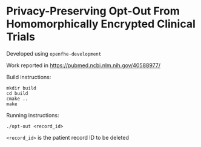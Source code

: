 # Privacy-Preserving Opt-Out From Homomorphically Encrypted Clinical Trials

Developed using `openfhe-development` 

Work reported in https://pubmed.ncbi.nlm.nih.gov/40588977/

Build instructions:

```
mkdir build
cd build
cmake ..
make
```

Running instructions:

`./opt-out <record_id>`

`<record_id>` is the patient record ID to be deleted

